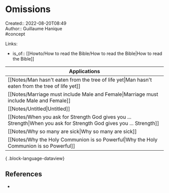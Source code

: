 # Omissions

Created:: 2022-08-20T08:49  
Author:: Guillaume Hanique  
#concept

Links:

- is_of:: [[Howto/How to read the Bible/How to read the Bible\|How to read the Bible]]

| Applications                                                                                                            |
| ----------------------------------------------------------------------------------------------------------------------- |
| [[Notes/Man hasn't eaten from the tree of life yet\|Man hasn't eaten from the tree of life yet]]                     |
| [[Notes/Marriage must include Male and Female\|Marriage must include Male and Female]]                               |
| [[Notes/Untitled\|Untitled]]                                                                                         |
| [[Notes/When you ask for Strength God gives you ... Strength\|When you ask for Strength God gives you ... Strength]] |
| [[Notes/Why so many are sick\|Why so many are sick]]                                                                 |
| [[Notes/Why the Holy Communion is so Powerful\|Why the Holy Communion is so Powerful]]                               |

{ .block-language-dataview}

## References

- 
